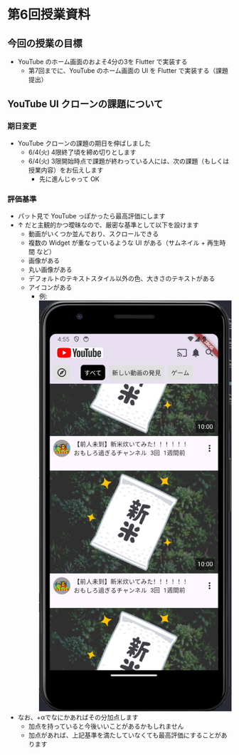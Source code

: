 # 第6回授業資料

## 今回の授業の目標

- YouTube のホーム画面のおよそ4分の3を Flutter で実装する
  - 第7回までに、YouTube のホーム画面の UI を Flutter で実装する（課題提出）

## YouTube UI クローンの課題について

### 期日変更

- YouTube クローンの課題の期日を伸ばしました
  - 6/4(火) 4限終了頃を締め切りとします
  - 6/4(火) 3限開始時点で課題が終わっている人には、次の課題（もしくは授業内容）をお伝えします
    - 先に進んじゃって OK

### 評価基準

- パット見で YouTube っぽかったら最高評価にします
- ↑ だと主観的かつ曖昧なので、厳密な基準として以下を設けます
  - 動画がいくつか並んでおり、スクロールできる
  - 複数の Widget が重なっているような UI がある（サムネイル + 再生時間 など）
  - 画像がある
  - 丸い画像がある
  - デフォルトのテキストスタイル以外の色、大きさのテキストがある
  - アイコンがある
    - 例: ![alt text](<../共通/素材/YouTubeクローン/youtube_clone_example.png>)
- なお、+αでなにかあればその分加点します
  - 加点を持っていると今後いいことがあるかもしれません
  - 加点があれば、上記基準を満たしていなくても最高評価にすることがあります

